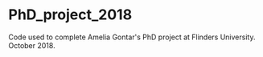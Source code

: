 # PhD_project_2018
Code used to complete Amelia Gontar's PhD project at Flinders University. October 2018.
